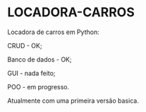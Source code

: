 # LOCADORA-CARROS

Locadora de carros em Python:

CRUD - OK; 

 Banco de dados - OK;
 
 GUI - nada feito; 
 
 POO - em progresso.




Atualmente com uma primeira versão basica.
